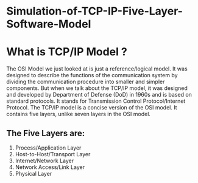 # Simulation-of-TCP-IP-Five-Layer-Software-Model
<h1>What is TCP/IP Model ?</h1>
<p>The OSI Model we just looked at is just a reference/logical model. It was designed to describe the functions of the communication system by dividing the communication procedure into smaller and simpler components. But when we talk about the TCP/IP model, it was designed and developed by Department of Defense (DoD) in 1960s and is based on standard protocols. It stands for Transmission Control Protocol/Internet Protocol. The TCP/IP model is a concise version of the OSI model. It contains five layers, unlike seven layers in the OSI model.</p>
<h2>The Five Layers are:</h2>
<ol>
  <li>Process/Application Layer</li>
  <li>Host-to-Host/Transport Layer</li>
  <li>Internet/Network Layer</li>
  <li>Network Access/Link Layer</li>
  <li>Physical Layer</li>
</ol> 
